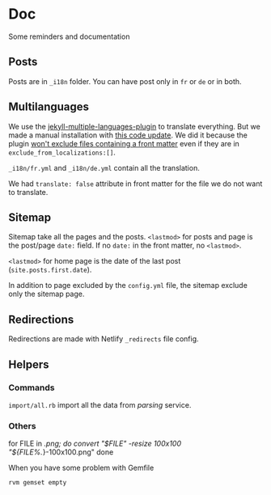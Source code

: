 # Doc

Some reminders and documentation

## Posts

Posts are in `_i18n` folder. You can have post only in `fr` or `de` or in both.

## Multilanguages

We use the [jekyll-multiple-languages-plugin](https://github.com/Anthony-Gaudino/jekyll-multiple-languages-plugin) to translate everything. But we made a manual installation with [this code update](https://github.com/blurb/jekyll-multiple-languages-plugin/pull/3/files). We did it because the plugin [won't exclude files containing a front matter](https://github.com/Anthony-Gaudino/jekyll-multiple-languages-plugin/issues/75) even if they are in `exclude_from_localizations:[]`.

`_i18n/fr.yml` and `_i18n/de.yml` contain all the translation.

We had `translate: false` attribute in front matter for the file we do not want to translate.

## Sitemap
Sitemap take all the pages and the posts. `<lastmod>` for posts and page is the post/page `date:` field. If no `date:` in the front matter, no `<lastmod>`.

`<lastmod>` for home page is the date of the last post (`site.posts.first.date`).

In addition to page excluded by the `config.yml` file, the sitemap exclude only the sitemap page.

## Redirections

Redirections are made with Netlify `_redirects` file config.

## Helpers

### Commands

`import/all.rb` import all the data from _parsing_ service.

### Others
for FILE in *.png; do
  convert "$FILE" -resize 100x100 "${FILE%.*}-100x100.png"
done

When you have some problem with Gemfile

`rvm gemset empty`